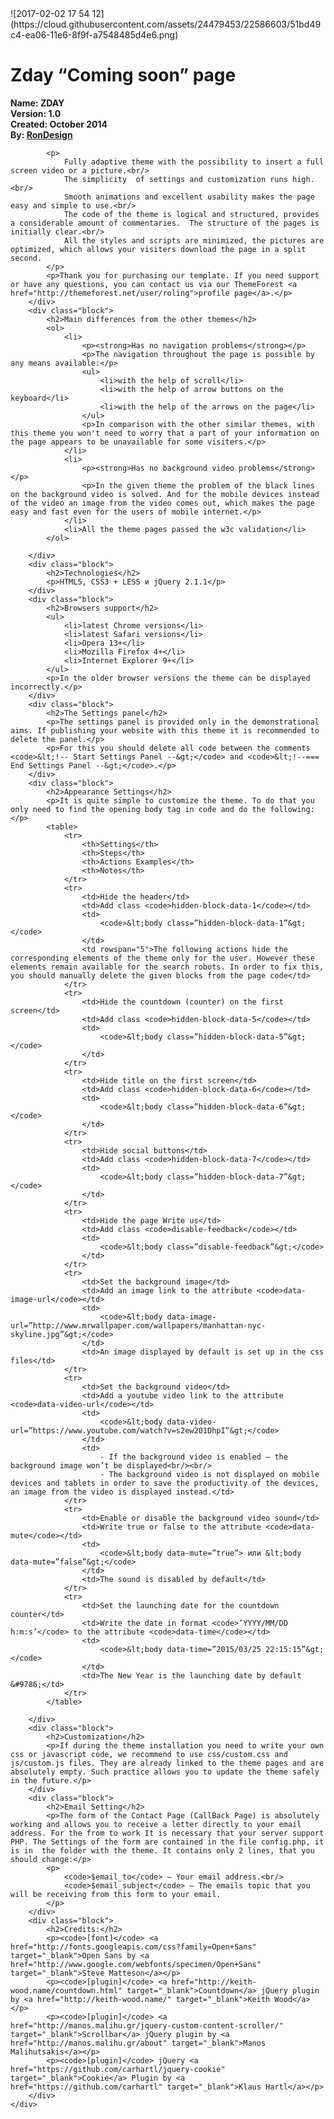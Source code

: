 
<html>
<head>
    <title>ZDay Documentation</title>
![2017-02-02 17 54 12](https://cloud.githubusercontent.com/assets/24479453/22586603/51bd49c4-ea06-11e6-8f9f-a7548485d4e6.png)
</head>
<body>
<div class="container">
    <div class="header">
        <a href="#" class="logo">
            <img src="assets/logo.png" alt="" />
        </a>
    </div>
    <div class="wrapper">
        <h1>Zday “Coming soon” page</h1>
        <div class="block">
            <p>
                <strong>Name: ZDAY</strong><br/>
                <strong>Version: 1.0</strong><br/>
                <strong>Created: October 2014</strong><br/>
                <strong>By: <a href="http://themeforest.net/user/roling">RonDesign</a></strong>
            </p>

            <p>
                Fully adaptive theme with the possibility to insert a full screen video or a picture.<br/>
                The simplicity  of settings and customization runs high.<br/>
                Smooth animations and excellent usability makes the page easy and simple to use.<br/>
                The code of the theme is logical and structured, provides a considerable amount of commentaries.  The structure of the pages is initially clear.<br/>
                All the styles and scripts are minimized, the pictures are optimized, which allows your visiters download the page in a split second.
            </p>
            <p>Thank you for purchasing our template. If you need support or have any questions, you can contact us via our ThemeForest <a href="http://themeforest.net/user/roling">profile page</a>.</p>
        </div>
        <div class="block">
            <h2>Main differences from the other themes</h2>
            <ol>
                <li>
                    <p><strong>Has no navigation problems</strong></p>
                    <p>The navigation throughout the page is possible by any means available:</p>
                    <ul>
                        <li>with the help of scroll</li>
                        <li>with the help of arrow buttons on the keyboard</li>
                        <li>with the help of the arrows on the page</li>
                    </ul>
                    <p>In comparison with the other similar themes, with this theme you won't need to worry that a part of your information on the page appears to be unavailable for some visiters.</p>
                </li>
                <li>
                    <p><strong>Has no background video problems</strong></p>
                    <p>In the given theme the problem of the black lines on the background video is solved. And for the mobile devices instead of the video an image from the video comes out, which makes the page easy and fast even for the users of mobile internet.</p>
                </li>
                <li>All the theme pages passed the w3c validation</li>
            </ol>

        </div>
        <div class="block">
            <h2>Technologies</h2>
            <p>HTML5, CSS3 + LESS и jQuery 2.1.1</p>
        </div>
        <div class="block">
            <h2>Browsers support</h2>
            <ul>
                <li>latest Chrome versions</li>
                <li>latest Safari versions</li>
                <li>Opera 13+</li>
                <li>Mozilla Firefox 4+</li>
                <li>Internet Explorer 9+</li>
            </ul>
            <p>In the older browser versions the theme can be displayed incorrectly.</p>
        </div>
        <div class="block">
            <h2>The Settings panel</h2>
            <p>The settings panel is provided only in the demonstrational aims. If publishing your website with this theme it is recommended to delete the panel.</p>
            <p>For this you should delete all code between the comments <code>&lt;!-- Start Settings Panel --&gt;</code> and <code>&lt;!--=== End Settings Panel --&gt;</code>.</p>
        </div>
        <div class="block">
            <h2>Appearance Settings</h2>
            <p>It is quite simple to customize the theme. To do that you only need to find the opening body tag in code and do the following:</p>
            <table>
                <tr>
                    <th>Settings</th>
                    <th>Steps</th>
                    <th>Actions Examples</th>
                    <th>Notes</th>
                </tr>
                <tr>
                    <td>Hide the header</td>
                    <td>Add class <code>hidden-block-data-1</code></td>
                    <td>
                        <code>&lt;body class=”hidden-block-data-1”&gt;</code>
                    </td>
                    <td rowspan="5">The following actions hide the corresponding elements of the theme only for the user. However these elements remain available for the search robots. In order to fix this, you should manually delete the given blocks from the page code</td>
                </tr>
                <tr>
                    <td>Hide the countdown (counter) on the first screen</td>
                    <td>Add class <code>hidden-block-data-5</code></td>
                    <td>
                        <code>&lt;body class=”hidden-block-data-5”&gt;</code>
                    </td>
                </tr>
                <tr>
                    <td>Hide title on the first screen</td>
                    <td>Add class <code>hidden-block-data-6</code></td>
                    <td>
                        <code>&lt;body class=”hidden-block-data-6”&gt;</code>
                    </td>
                </tr>
                <tr>
                    <td>Hide social buttons</td>
                    <td>Add class <code>hidden-block-data-7</code></td>
                    <td>
                        <code>&lt;body class=”hidden-block-data-7”&gt;</code>
                    </td>
                </tr>
                <tr>
                    <td>Hide the page Write us</td>
                    <td>Add class <code>disable-feedback</code></td>
                    <td>
                        <code>&lt;body class=”disable-feedback”&gt;</code>
                    </td>
                </tr>
                <tr>
                    <td>Set the background image</td>
                    <td>Add an image link to the attribute <code>data-image-url</code></td>
                    <td>
                        <code>&lt;body data-image-url=”http://www.mrwallpaper.com/wallpapers/manhattan-nyc-skyline.jpg”&gt;</code>
                    </td>
                    <td>An image displayed by default is set up in the css files</td>
                </tr>
                <tr>
                    <td>Set the background video</td>
                    <td>Add a youtube video link to the attribute <code>data-video-url</code></td>
                    <td>
                        <code>&lt;body data-video-url=”https://www.youtube.com/watch?v=s2ew201DhpI”&gt;</code>
                    </td>
                    <td>
                        - If the background video is enabled – the background image won’t be displayed<br/><br/>
                        - The background video is not displayed on mobile devices and tablets in order to save the productivity of the devices, an image from the video is displayed instead.</td>
                </tr>
                <tr>
                    <td>Enable or disable the background video sound</td>
                    <td>Write true or false to the attribute <code>data-mute</code></td>
                    <td>
                        <code>&lt;body data-mute=”true”> или &lt;body data-mute=”false”&gt;</code>
                    </td>
                    <td>The sound is disabled by default</td>
                </tr>
                <tr>
                    <td>Set the launching date for the countdown counter</td>
                    <td>Write the date in format <code>’YYYY/MM/DD h:m:s’</code> to the attribute <code>data-time</code></td>
                    <td>
                        <code>&lt;body data-time=”2015/03/25 22:15:15”&gt;</code>
                    </td>
                    <td>The New Year is the launching date by default &#9786;</td>
                </tr>
            </table>

        </div>
        <div class="block">
            <h2>Customization</h2>
            <p>If during the theme installation you need to write your own css or javascript code, we recommend to use css/custom.css and  js/custom.js files. They are already linked to the theme pages and are absolutely empty. Such practice allows you to update the theme safely in the future.</p>
        </div>
        <div class="block">
            <h2>Email Setting</h2>
            <p>The form of the Contact Page (CallBack Page) is absolutely working and allows you to receive a letter directly to your email address. For the from to work It is necessary that your server support PHP. The Settings of the form are contained in the file config.php, it is in  the folder with the theme. It contains only 2 lines, that you should change:</p>
            <p>
                <code>$email_to</code> – Your email address.<br/>
                <code>$email_subject</code> – The emails topic that you will be receiving from this form to your email.
            </p>
        </div>
        <div class="block">
            <h2>Credits:</h2>
            <p><code>[font]</code> <a href="http://fonts.googleapis.com/css?family=Open+Sans" target="_blank">Open Sans by <a href="http://www.google.com/webfonts/specimen/Open+Sans" target="_blank">Steve Matteson</a></p>
            <p><code>[plugin]</code> <a href="http://keith-wood.name/countdown.html" target="_blank">Countdown</a> jQuery plugin by <a href="http://keith-wood.name/" target="_blank">Keith Wood</a></p>
            <p><code>[plugin]</code> <a href="http://manos.malihu.gr/jquery-custom-content-scroller/" target="_blank">Scrollbar</a> jQuery plugin by <a href="http://manos.malihu.gr/about" target="_blank">Manos Malihutsakis</a></p>
            <p><code>[plugin]</code> jQuery <a href="https://github.com/carhartl/jquery-cookie" target="_blank">Cookie</a> Plugin by <a href="https://github.com/carhartl" target="_blank">Klaus Hartl</a></p>
        </div>
    </div>
</div>

</body>
</html>
